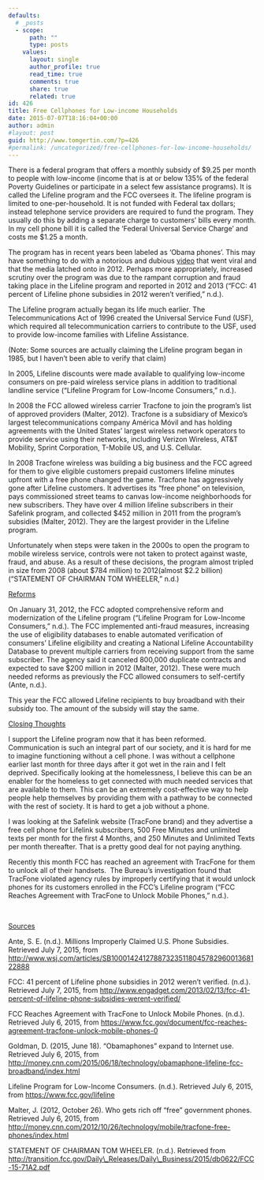 ```yaml
---
defaults:
  # _posts
  - scope:
      path: ""
      type: posts
    values:
      layout: single
      author_profile: true
      read_time: true
      comments: true
      share: true
      related: true
id: 426
title: Free Cellphones for Low-income Households
date: 2015-07-07T18:16:04+00:00
author: admin
#layout: post
guid: http://www.tomgertin.com/?p=426
#permalink: /uncategorized/free-cellphones-for-low-income-households/
---
```

There is a federal program that offers a monthly subsidy of $9.25 per month to people with low-income (income that is at or below 135% of the federal Poverty Guidelines or participate in a select few assistance programs). It is called the Lifeline program and the FCC oversees it. The lifeline program is limited to one-per-household. It is not funded with Federal tax dollars; instead telephone service providers are required to fund the program. They usually do this by adding a separate charge to customers’ bills every month. In my cell phone bill it is called the ‘Federal Universal Service Charge’ and costs me $1.25 a month.

The program has in recent years been labeled as ‘Obama phones’. This may have something to do with a notorious and dubious [video](https://www.youtube.com/watch?feature=player_embedded&v=tpAOwJvTOio) that went viral and that the media latched onto in 2012. Perhaps more appropriately, increased scrutiny over the program was due to the rampant corruption and fraud taking place in the Lifeline program and reported in 2012 and 2013 (“FCC: 41 percent of Lifeline phone subsidies in 2012 weren’t verified,” n.d.).

The Lifeline program actually began its life much earlier. The Telecommunications Act of 1996 created the Universal Service Fund (USF), which required all telecommunication carriers to contribute to the USF, used to provide low-income families with Lifeline Assistance.

(Note: Some sources are actually claiming the Lifeline program began in 1985, but I haven’t been able to verify that claim)

In 2005, Lifeline discounts were made available to qualifying low-income consumers on pre-paid wireless service plans in addition to traditional landline service (“Lifeline Program for Low-Income Consumers,” n.d.).

In 2008 the FCC allowed wireless carrier Tracfone to join the program&#8217;s list of approved providers (Malter, 2012). Tracfone is a subsidiary of Mexico&#8217;s largest telecommunications company América Móvil and has holding agreements with the United States&#8217; largest wireless network operators to provide service using their networks, including Verizon Wireless, AT&T Mobility, Sprint Corporation, T-Mobile US, and U.S. Cellular.

In 2008 Tracfone wireless was building a big business and the FCC agreed for them to give eligible customers prepaid customers lifeline minutes upfront with a free phone changed the game. Tracfone has aggressively gone after Lifeline customers. It advertises its &#8220;free phone&#8221; on television, pays commissioned street teams to canvas low-income neighborhoods for new subscribers. They have over 4 million lifeline subscribers in their Safelink program, and collected $452 million in 2011 from the program&#8217;s subsidies (Malter, 2012). They are the largest provider in the Lifeline program.

Unfortunately when steps were taken in the 2000s to open the program to mobile wireless service, controls were not taken to protect against waste, fraud, and abuse. As a result of these decisions, the program almost tripled in size from 2008 (about $784 million) to 2012(almost $2.2 billion)(“STATEMENT OF CHAIRMAN TOM WHEELER,” n.d.)

<span style="text-decoration: underline;">Reforms</span>

On January 31, 2012, the FCC adopted comprehensive reform and modernization of the Lifeline program (“Lifeline Program for Low-Income Consumers,” n.d.). The FCC implemented anti-fraud measures, increasing the use of eligibility databases to enable automated verification of consumers’ Lifeline eligibility and creating a National Lifeline Accountability Database to prevent multiple carriers from receiving support from the same subscriber. The agency said it canceled 800,000 duplicate contracts and expected to save $200 million in 2012 (Malter, 2012). These were much needed reforms as previously the FCC allowed consumers to self-certify (Ante, n.d.).

This year the FCC allowed Lifeline recipients to buy broadband with their subsidy too. The amount of the subsidy will stay the same.

<span style="text-decoration: underline;">Closing Thoughts</span>

I support the Lifeline program now that it has been reformed. Communication is such an integral part of our society, and it is hard for me to imagine functioning without a cell phone. I was without a cellphone earlier last month for three days after it got wet in the rain and I felt deprived. Specifically looking at the homelessness, I believe this can be an enabler for the homeless to get connected with much needed services that are available to them. This can be an extremely cost-effective way to help people help themselves by providing them with a pathway to be connected with the rest of society. It is hard to get a job without a phone.

I was looking at the Safelink website (TracFone brand) and they advertise a free cell phone for Lifelink subscribers, 500 Free Minutes and unlimited texts per month for the first 4 Months, and 250 Minutes and Unlimited Texts per month thereafter. That is a pretty good deal for not paying anything.

Recently this month FCC has reached an agreement with TracFone for them to unlock all of their handsets.  The Bureau’s investigation found that TracFone violated agency rules by improperly certifying that it would unlock phones for its customers enrolled in the FCC’s Lifeline program (“FCC Reaches Agreement with TracFone to Unlock Mobile Phones,” n.d.).

&nbsp;

<span style="text-decoration: underline;">Sources</span>

Ante, S. E. (n.d.). Millions Improperly Claimed U.S. Phone Subsidies. Retrieved July 7, 2015, from http://www.wsj.com/articles/SB10001424127887323511804578296001368122888

FCC: 41 percent of Lifeline phone subsidies in 2012 weren’t verified. (n.d.). Retrieved July 7, 2015, from http://www.engadget.com/2013/02/13/fcc-41-percent-of-lifeline-phone-subsidies-werent-verified/

FCC Reaches Agreement with TracFone to Unlock Mobile Phones. (n.d.). Retrieved July 6, 2015, from https://www.fcc.gov/document/fcc-reaches-agreement-tracfone-unlock-mobile-phones-0

Goldman, D. (2015, June 18). “Obamaphones” expand to Internet use. Retrieved July 6, 2015, from http://money.cnn.com/2015/06/18/technology/obamaphone-lifeline-fcc-broadband/index.html

Lifeline Program for Low-Income Consumers. (n.d.). Retrieved July 6, 2015, from https://www.fcc.gov/lifeline

Malter, J. (2012, October 26). Who gets rich off “free” government phones. Retrieved July 6, 2015, from http://money.cnn.com/2012/10/26/technology/mobile/tracfone-free-phones/index.html

STATEMENT OF CHAIRMAN TOM WHEELER. (n.d.). Retrieved from http://transition.fcc.gov/Daily\_Releases/Daily\_Business/2015/db0622/FCC-15-71A2.pdf
